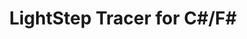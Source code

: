 ---
title: LightStep Tracer for C#/F#
registryType: tracer
tags:
  - csharp
  - lightstep
  - .net
  - windows
  - netcore
repo: https://github.com/lightstep/lightstep-tracer-csharp
license: "MIT"
description: "Client library for the LightStep Tracer that supports .NET 4.5+ and .NET Standard 2.0"
authors: LightStep
otVersion: 0.12
---